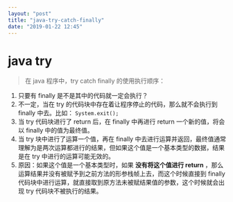 ```yaml
---
layout: "post"
title: "java-try-catch-finally"
date: "2019-01-22 12:45"
---
```


# java try

> 在 java 程序中，try catch finally 的使用执行顺序：

1. 只要有 finally 是不是其中的代码就一定会执行？
  1. 不一定，当在 try 的代码块中存在着让程序停止的代码，那么就不会执行到 finally 中去。比如： `System.exit();`
2. 当 try 代码块进行了 return 后，在 finally 中再进行 return 一个新的值，将会以 finally 中的值为最终值。
3. 当 try 块中进行了运算一个值，再在 finally 中去进行运算并返回，最终值通常理解为是两次运算都进行的结果，但如果这个值是一个基本类型的数据，结果是在 try 中进行的运算可能无效的。
  1. 原因：如果这个值是一个基本类型时，如果 **没有将这个值进行 return** ，那么运算结果并没有被赋予到之前方法的形参栈帧上去，而这个时候直接到 finally 代码块中进行运算，就直接取到原方法未被赋结果值的参数，这个时候就会出现 try 代码块不被执行的结果。
